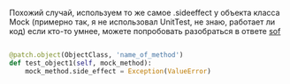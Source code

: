 
Похожий случай, используем то же самое .sideeffect у объекта класса Mock (примерно так, я не использовал UnitTest, не знаю, работает ли код) если кто-то умнее, можете попробовать разобраться в ответе [sof](https://stackoverflow.com/questions/74563124/raise-an-exception-using-mock-when-a-specific-django-model-is-called/74563586#74563586)

```python

@patch.object(ObjectClass, 'name_of_method')
def test_object1(self, mock_method):
	mock_method.side_effect = Exception(ValueError)

```
